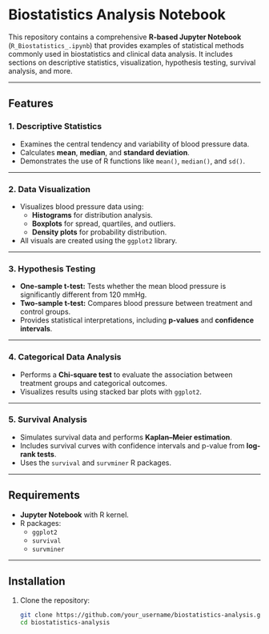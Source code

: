 # Biostatistics Analysis Notebook

This repository contains a comprehensive **R-based Jupyter Notebook** (`R_Biostatistics_.ipynb`) that provides examples of statistical methods commonly used in biostatistics and clinical data analysis. It includes sections on descriptive statistics, visualization, hypothesis testing, survival analysis, and more.

---

## Features

### 1. **Descriptive Statistics**
- Examines the central tendency and variability of blood pressure data.
- Calculates **mean**, **median**, and **standard deviation**.
- Demonstrates the use of R functions like `mean()`, `median()`, and `sd()`.

---

### 2. **Data Visualization**
- Visualizes blood pressure data using:
  - **Histograms** for distribution analysis.
  - **Boxplots** for spread, quartiles, and outliers.
  - **Density plots** for probability distribution.
- All visuals are created using the `ggplot2` library.

---

### 3. **Hypothesis Testing**
- **One-sample t-test:** Tests whether the mean blood pressure is significantly different from 120 mmHg.
- **Two-sample t-test:** Compares blood pressure between treatment and control groups.
- Provides statistical interpretations, including **p-values** and **confidence intervals**.

---

### 4. **Categorical Data Analysis**
- Performs a **Chi-square test** to evaluate the association between treatment groups and categorical outcomes.
- Visualizes results using stacked bar plots with `ggplot2`.

---

### 5. **Survival Analysis**
- Simulates survival data and performs **Kaplan–Meier estimation**.
- Includes survival curves with confidence intervals and p-value from **log-rank tests**.
- Uses the `survival` and `survminer` R packages.

---

## Requirements

- **Jupyter Notebook** with R kernel.
- R packages:
  - `ggplot2`
  - `survival`
  - `survminer`

---

## Installation

1. Clone the repository:
   ```bash
   git clone https://github.com/your_username/biostatistics-analysis.git
   cd biostatistics-analysis
